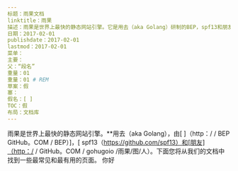 ```yaml
---
标题：雨果文档
linktitle：雨果
描述：雨果是世界上最快的静态网站引擎。它是用去（aka Golang）研制的BEP，spf13和朋友。
日期：2017-02-01
publishdate：2017-02-01
lastmod：2017-02-01
菜单：
主要：
父：“段名”
重量：01
重量：01 # REM
草案：假
塞：
假名：[ ]
TOC：假
布局：文档库
---
```

雨果是世界上最快的静态网站引擎。**用去（aka Golang），由[ ]（http：/ / BEP GitHub。COM / BEP）]，[ spf13（https://github.com/spf13）和[朋友]（http：/ / GitHub。COM / gohugoio /雨果/图/人）。下面您将从我们的文档中找到一些最常见和最有用的页面。
你好